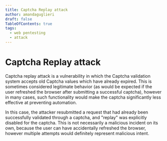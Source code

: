 ```yaml
---
title: Captcha Replay attack
author: amandaguglieri
draft: false
TableOfContents: true
tags: 
  - web pentesting
  - attack
---
```


# Captcha Replay attack

Captcha replay attack is a vulnerability in which the Captcha validation system accepts old Captcha values which have already expired.  This is sometimes considered legitimate behavior (as would be expected if the user refreshed the browser after submitting a successful captcha), however in many cases, such functionality would make the captcha significantly less effective at preventing automation. 

In this case, the attacker resubmitted a request that had already been successfully validated through a captcha, and "replay" was explicitly disabled for the captcha. This is not necessarily a malicious incident on its own, because the user can have accidentally refreshed the browser, however multiple attempts would definitely represent malicious intent.